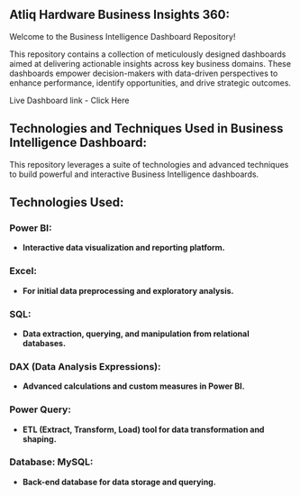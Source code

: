 ## Atliq Hardware Business Insights 360:
Welcome to the Business Intelligence Dashboard Repository!

This repository contains a collection of meticulously designed dashboards aimed at delivering actionable insights across key business domains. These dashboards empower decision-makers with data-driven perspectives to enhance performance, identify opportunities, and drive strategic outcomes.

Live Dashboard link - Click Here

## Technologies and Techniques Used in Business Intelligence Dashboard:
This repository leverages a suite of technologies and advanced techniques to build powerful and interactive Business Intelligence dashboards.

## Technologies Used:

### Power BI:

- **Interactive data visualization and reporting platform.**

### Excel:

- **For initial data preprocessing and exploratory analysis.**
  
### SQL:

- **Data extraction, querying, and manipulation from relational databases.**
  
### DAX (Data Analysis Expressions):

- **Advanced calculations and custom measures in Power BI.**

### Power Query:

- **ETL (Extract, Transform, Load) tool for data transformation and shaping.**

### Database: MySQL:

- **Back-end database for data storage and querying.**

